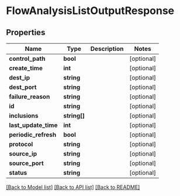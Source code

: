 # FlowAnalysisListOutputResponse

## Properties
Name | Type | Description | Notes
------------ | ------------- | ------------- | -------------
**control_path** | **bool** |  | [optional] 
**create_time** | **int** |  | [optional] 
**dest_ip** | **string** |  | [optional] 
**dest_port** | **string** |  | [optional] 
**failure_reason** | **string** |  | [optional] 
**id** | **string** |  | [optional] 
**inclusions** | **string[]** |  | [optional] 
**last_update_time** | **int** |  | [optional] 
**periodic_refresh** | **bool** |  | [optional] 
**protocol** | **string** |  | [optional] 
**source_ip** | **string** |  | [optional] 
**source_port** | **string** |  | [optional] 
**status** | **string** |  | [optional] 

[[Back to Model list]](../README.md#documentation-for-models) [[Back to API list]](../README.md#documentation-for-api-endpoints) [[Back to README]](../README.md)


